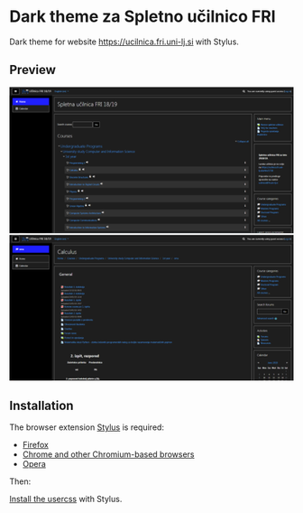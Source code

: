 # Dark theme za Spletno učilnico FRI
Dark theme for website https://ucilnica.fri.uni-lj.si with Stylus.

## Preview

![Spletna ucilnica FRI preview 1](images/Preview_dark_theme_1.PNG)
![Spletna ucilnica FRI preview 2](images/Preview_dark_theme_2.PNG)

## Installation

The browser extension [Stylus](https://add0n.com/stylus.html) is required:<br>

- [Firefox](https://addons.mozilla.org/en-US/firefox/addon/styl-us/)
- [Chrome and other Chromium-based browsers](https://chrome.google.com/webstore/detail/stylus/clngdbkpkpeebahjckkjfobafhncgmne)
- [Opera](https://addons.opera.com/en-gb/extensions/details/stylus/)<br>

Then:

[Install the usercss](https://github.com/PinkHatHacker/Dark-theme-za-Spletno-ucilnico-FRI/raw/master/spletna_ucilnica_FRI_dark_theme.user.css) with Stylus.
